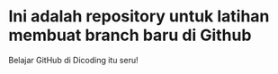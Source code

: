 # Ini adalah repository untuk latihan membuat branch baru di Github
Belajar GitHub di Dicoding itu seru!

